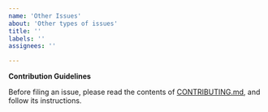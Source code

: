 ```yaml
---
name: 'Other Issues'
about: 'Other types of issues'
title: ''
labels: ''
assignees: ''

---
```


**Contribution Guidelines**

Before filing an issue, please read the contents of [CONTRIBUTING.md](https://github.com/lestrrat-go/jwx/blob/v2/.gthub/CONTRIBUTING.md), and follow its instructions.
